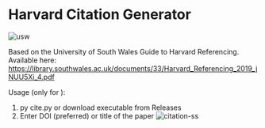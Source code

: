 # Harvard Citation Generator
![usw](https://user-images.githubusercontent.com/31198980/114999883-e00fb500-9ebf-11eb-9c5a-91a4ac485a7a.png)

Based on the University of South Wales Guide to Harvard Referencing.
Available here: https://library.southwales.ac.uk/documents/33/Harvard_Referencing_2019_jNUU5Xi_4.pdf

Usage (only for ): 
1. py cite.py or download executable from Releases
2. Enter DOI (preferred) or title of the paper
![citation-ss](https://user-images.githubusercontent.com/31198980/115001465-48ab6180-9ec1-11eb-8d8b-150503396b4e.png)
